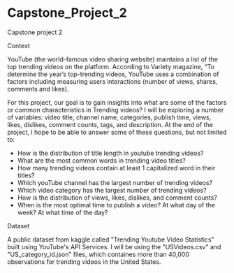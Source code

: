 # Capstone_Project_2

Capstone project 2

Context

YouTube (the world-famous video sharing website) maintains a list of the top trending videos on the platform. According to Variety magazine, “To determine the year’s top-trending videos, YouTube uses a combination of factors including measuring users interactions (number of views, shares, comments and likes).

For this project, our goal is to gain insights into what are some of the factors or common characteristics in Trending videos? I will be exploring a number of variables: video title, channel name, categories, publish time, views, likes, dislikes, comment counts, tags, and description. At the end of the project, I hope to be able to answer some of these questions, but not limited to:

* How is the distribution of title length in youtube trending videos?
* What are the most common words in trending video titles?
* How many trending videos contain at least 1 capitalized word in their titles? 
* Which youTube channel has the largest number of trending videos?
* Which video category has the largest number of trending videos?
* How is the distribution of views, likes, dislikes, and comment counts?
* When is the most optimal time to publish a video? At what day of the week? At what time of the day?

Dataset

A public dataset from kaggle called "Trending Youtube Video Statistics" built using YouTube's API Services. I will be using the "USVideos.csv" and "US_category_id.json" files, which containes more than 40,000 observations for trending videos in the United States. 





